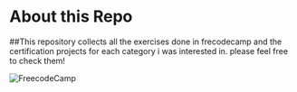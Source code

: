 # About this Repo

##This repository collects all the exercises done in frecodecamp and the certification projects for each category i was interested in.
please feel free to check them!

![FreecodeCamp](https://img.stackshare.io/stack/12741/bcc87e47eb053f5947fa6dbe45beba33a3d1dc56.png)
